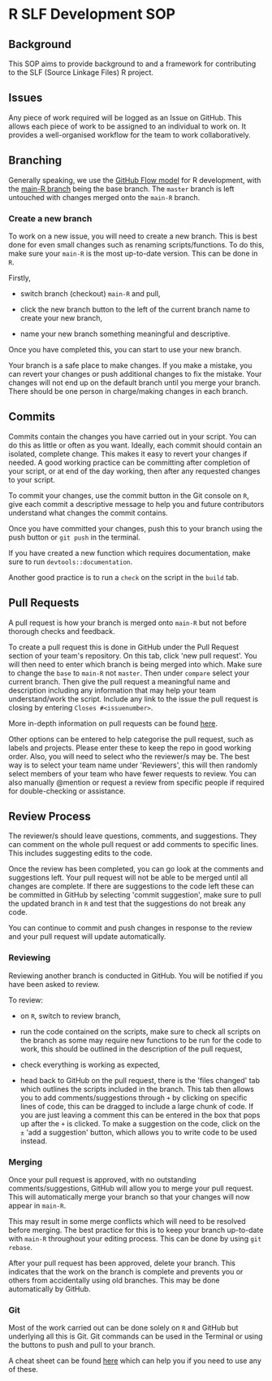 # R SLF Development SOP

## Background

This SOP aims to provide background to and a framework for contributing to the SLF (Source Linkage Files) R project.

## Issues

Any piece of work required will be logged as an Issue on GitHub. This allows each piece of work to be assigned to an individual to work on. It provides a well-organised workflow for the team to work collaboratively.

## Branching

Generally speaking, we use the [GitHub Flow model](https://docs.github.com/en/get-started/quickstart/github-flow) for R development, with the [main-R branch](https://github.com/Public-Health-Scotland/source-linkage-files/tree/main-R) being the base branch. The `master` branch is left untouched with changes merged onto the `main-R` branch. 

### Create a new branch

To work on a new issue, you will need to create a new branch. This is best done for even small changes such as renaming scripts/functions. To do this, make sure your `main-R` is the most up-to-date version. This can be done in `R`.

Firstly, 

- switch branch (checkout) `main-R` and pull,

- click the new branch button to the left of the current branch name to create your new branch,

- name your new branch something meaningful and descriptive.

Once you have completed this, you can start to use your new branch.


Your branch is a safe place to make changes. If you make a mistake, you can revert your changes or push additional changes to fix the mistake. Your changes will not end up on the default branch until you merge your branch. There should be one person in charge/making changes in each branch.


## Commits

Commits contain the changes you have carried out in your script. You can do this as little or often as you want. Ideally, each commit should contain an isolated, complete change. This makes it easy to revert your changes if needed. A good working practice can be committing after completion of your script, or at end of the day working, then after any requested changes to your script.

To commit your changes, use the commit button in the Git console on `R`, give each commit a descriptive message to help you and future contributors understand what changes the commit contains.

Once you have committed your changes, push this to your branch using the push button or `git push` in the terminal.

If you have created a new function which requires documentation, make sure to run `devtools::documentation`.

Another good practice is to run a `check` on the script in the `build` tab. 


## Pull Requests

A pull request is how your branch is merged onto `main-R` but not before thorough checks and feedback. 

To create a pull request this is done in GitHub under the Pull Request section of your team's repository. On this tab, click 'new pull request'. You will then need to enter which branch is being merged into which. Make sure to change the `base` to `main-R` not `master`. Then under `compare` select your current branch. Then give the pull request a meaningful name and description including any information that may help your team understand/work the script. Include any link to the issue the pull request is closing by entering `Closes #<issuenumber>`. 

More in-depth information on pull requests can be found [here](https://docs.github.com/en/pull-requests/collaborating-with-pull-requests/proposing-changes-to-your-work-with-pull-requests/creating-a-pull-request).

Other options can be entered to help categorise the pull request, such as labels and projects. Please enter these to keep the repo in good working order. Also, you will need to select who the reviewer/s may be. The best way is to select your team name under 'Reviewers', this will then randomly select members of your team who have fewer requests to review. You can also manually @mention or request a review from specific people if required for double-checking or assistance.


## Review Process

The reviewer/s should leave questions, comments, and suggestions. They can comment on the whole pull request or add comments to specific lines. This includes suggesting edits to the code. 

Once the review has been completed, you can go look at the comments and suggestions left. Your pull request will not be able to be merged until all changes are complete. If there are suggestions to the code left these can be committed in GitHub by selecting 'commit suggestion', make sure to pull the updated branch in `R` and test that the suggestions do not break any code.

You can continue to commit and push changes in response to the review and your pull request will update automatically.


### Reviewing

Reviewing another branch is conducted in GitHub. You will be notified if you have been asked to review. 

To review:

- on `R`, switch to review branch,

- run the code contained on the scripts, make sure to check all scripts on the branch as some may require new functions to be run for the code to work, this should be outlined in the description of the pull request,

- check everything is working as expected,

- head back to GitHub on the pull request, there is the 'files changed' tab which outlines the scripts included in the branch. This tab then allows you to add comments/suggestions through `+` by clicking on specific lines of code,  this can be dragged to include a large chunk of code. If you are just leaving a comment this can be entered in the box that pops up after the `+` is clicked. To make a suggestion on the code, click on the `±` 'add a suggestion' button, which allows you to write code to be used instead.


### Merging

Once your pull request is approved, with no outstanding comments/suggestions, GitHub will allow you to merge your pull request. This will automatically merge your branch so that your changes will now appear in `main-R`.

This may result in some merge conflicts which will need to be resolved before merging. The best practice for this is to keep your branch up-to-date with `main-R` throughout your editing process. This can be done by using `git rebase`. 


After your pull request has been approved, delete your branch. This indicates that the work on the branch is complete and prevents you or others from accidentally using old branches. This may be done automatically by GitHub. 


### Git

Most of the work carried out can be done solely on `R` and GitHub but underlying all this is Git. Git commands can be used in the Terminal or using the buttons to push and pull to your branch. 

A cheat sheet can be found [here](https://training.github.com/downloads/github-git-cheat-sheet.pdf) which can help you if you need to use any of these.
